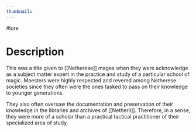 ```yaml
---
thumbnail:
---
```

#lore
# Description
This was a title given to [[Netherese]] mages when they were acknowledge as a subject matter expert in the practice and study of a particular school of magic. Maesters were highly respected and revered among Netherese societies since they often were the ones tasked to pass on their knowledge to younger generations.

They also often oversaw the documentation and preservation of their knowledge in the libraries and archives of [[Netheril]]. Therefore, in a sense, they were more of a scholar than a practical tactical practitioner of their specialized area of study.